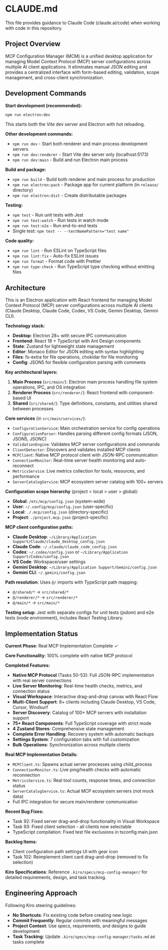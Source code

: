 # CLAUDE.md

This file provides guidance to Claude Code (claude.ai/code) when working with code in this repository.

## Project Overview

MCP Configuration Manager (MCM) is a unified desktop application for managing Model Context Protocol (MCP) server configurations across multiple AI client applications. It eliminates manual JSON editing and provides a centralized interface with form-based editing, validation, scope management, and cross-client synchronization.

## Development Commands

**Start development (recommended):**
```bash
npm run electron:dev
```
This starts both the Vite dev server and Electron with hot reloading.

**Other development commands:**
- `npm run dev` - Start both renderer and main process development servers
- `npm run dev:renderer` - Start Vite dev server only (localhost:5173)
- `npm run dev:main` - Build and run Electron main process

**Build and package:**
- `npm run build` - Build both renderer and main process for production
- `npm run electron:pack` - Package app for current platform (in `release/` directory)
- `npm run electron:dist` - Create distributable packages

**Testing:**
- `npm test` - Run unit tests with Jest
- `npm run test:watch` - Run tests in watch mode
- `npm run test:e2e` - Run end-to-end tests
- Single test: `npm test -- --testNamePattern="test name"`

**Code quality:**
- `npm run lint` - Run ESLint on TypeScript files
- `npm run lint:fix` - Auto-fix ESLint issues
- `npm run format` - Format code with Prettier
- `npm run type-check` - Run TypeScript type checking without emitting files

## Architecture

This is an Electron application with React frontend for managing Model Context Protocol (MCP) server configurations across multiple AI clients (Claude Desktop, Claude Code, Codex, VS Code, Gemini Desktop, Gemini CLI).

**Technology stack:**
- **Desktop**: Electron 28+ with secure IPC communication
- **Frontend**: React 18 + TypeScript with Ant Design components
- **State**: Zustand for lightweight state management
- **Editor**: Monaco Editor for JSON editing with syntax highlighting
- **Files**: fs-extra for file operations, chokidar for file monitoring
- **Config**: JSON5 for flexible configuration parsing with comments

**Key architectural layers:**
1. **Main Process** (`src/main/`): Electron main process handling file system operations, IPC, and OS integration
2. **Renderer Process** (`src/renderer/`): React frontend with component-based UI
3. **Shared** (`src/shared/`): Type definitions, constants, and utilities shared between processes

**Core services** (in `src/main/services/`):
- `ConfigurationService`: Main orchestration service for config operations
- `ConfigurationParser`: Handles parsing different config formats (JSON, JSON5, JSONC)
- `ValidationEngine`: Validates MCP server configurations and commands
- `ClientDetector`: Discovers and validates installed MCP clients
- `MCPClient`: Native MCP protocol client with JSON-RPC communication
- `ConnectionMonitor`: Real-time server health monitoring and auto-reconnect
- `MetricsService`: Live metrics collection for tools, resources, and performance
- `ServerCatalogService`: MCP ecosystem server catalog with 100+ servers

**Configuration scope hierarchy** (project > local > user > global):
- **Global**: `/etc/mcp/config.json` (system-wide)
- **User**: `~/.config/mcp/config.json` (user-specific)
- **Local**: `./.mcp/config.json` (directory-specific)
- **Project**: `./project.mcp.json` (project-specific)

**MCP client configuration paths:**
- **Claude Desktop**: `~/Library/Application Support/Claude/claude_desktop_config.json`
- **Claude Code**: `~/.claude/claude_code_config.json`
- **Codex**: `~/.codex/config.json` or `~/Library/Application Support/Codex/config.json`
- **VS Code**: Workspace/user settings
- **Gemini Desktop**: `~/Library/Application Support/Gemini/config.json`
- **Gemini CLI**: `~/.gemini/config.json`

**Path resolution**: Uses `@/` imports with TypeScript path mapping:
- `@/shared/*` → `src/shared/*`
- `@/renderer/*` → `src/renderer/*` 
- `@/main/*` → `src/main/*`

**Testing setup**: Jest with separate configs for unit tests (jsdom) and e2e tests (node environment), includes React Testing Library.

## Implementation Status

**Current Phase**: Real MCP Implementation Complete ✓

**Core Functionality**: 100% complete with native MCP protocol

**Completed Features:**
- **Native MCP Protocol** (Tasks 50-53): Full JSON-RPC implementation with real server connections
- **Live Server Monitoring**: Real-time health checks, metrics, and connection status
- **Visual Workspace**: Interactive drag-and-drop canvas with React Flow
- **Multi-Client Support**: 8+ clients including Claude Desktop, VS Code, Cursor, Windsurf
- **Server Discovery**: Catalog of 100+ MCP servers with installation support
- **75+ React Components**: Full TypeScript coverage with strict mode
- **4 Zustand Stores**: Comprehensive state management
- **Complete Error Handling**: Recovery system with automatic backups
- **Settings System**: 7 configuration tabs with full customization
- **Bulk Operations**: Synchronization across multiple clients

**Real MCP Implementation Details:**
- `MCPClient.ts`: Spawns actual server processes using child_process
- `ConnectionMonitor.ts`: Live ping/health checks with automatic reconnection
- `MetricsService.ts`: Real tool counts, response times, and connection status
- `ServerCatalogService.ts`: Actual MCP ecosystem servers (not mock data)
- Full IPC integration for secure main/renderer communication

**Recent Bug Fixes:**
- Task 92: Fixed server drag-and-drop functionality in Visual Workspace
- Task 93: Fixed client selection - all clients now selectable
- TypeScript compilation: Fixed test file exclusions in tsconfig.main.json

**Backlog Items:**
- Client configuration path settings UI with gear icon
- Task 102: Reimplement client card drag-and-drop (removed to fix selection)

**Kiro Specifications**: Reference `.kiro/specs/mcp-config-manager/` for detailed requirements, design, and task tracking.

## Engineering Approach

Following Kiro steering guidelines:
- **No Shortcuts**: Fix existing code before creating new logic
- **Commit Frequently**: Regular commits with meaningful messages  
- **Project Context**: Use specs, requirements, and designs to guide development
- **Task Tracking**: Update `.kiro/specs/mcp-config-manager/tasks.md` as tasks complete